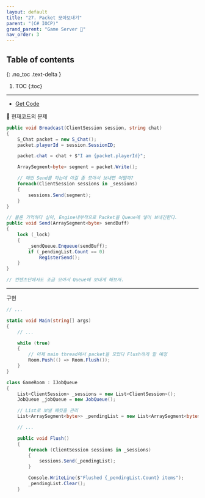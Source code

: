 ```yaml
---
layout: default
title: "27. Packet 모아보내기"
parent: "(C# IOCP)"
grand_parent: "Game Server 👾"
nav_order: 3
---
```


## Table of contents
{: .no_toc .text-delta }

1. TOC
{:toc}

---

* [Get Code](https://github.com/EasyCoding-7/CSharp_Windows_GameServer_Tutorial/tree/Tag-40-packetsum)

🍁 현재코드의 문제

```csharp
public void Broadcast(ClientSession session, string chat)
{
    S_Chat packet = new S_Chat();
    packet.playerId = session.SessionID;

    packet.chat = chat + $"I am {packet.playerId}";

    ArraySegment<byte> segment = packet.Write();

    // 매번 Send를 하는데 이걸 좀 모아서 보내면 어떨까?
    foreach(ClientSession sessions in _sessions)
    {
        sessions.Send(segment);
    }
}
```

```csharp
// 물론 기억하다 싶이, Engine내부적으로 Packet을 Queue에 넣어 보내긴한다.
public void Send(ArraySegment<byte> sendBuff)
{
    lock (_lock)
    {
        _sendQueue.Enqueue(sendBuff);
        if (_pendingList.Count == 0)
            RegisterSend();
    }
}

// 컨텐츠단에서도 조금 모아서 Queue에 보내게 해보자.
```

---

구현

```csharp
// ...

static void Main(string[] args)
{
    // ...

    while (true)
    {
        // 이제 main thread에서 packet을 모았다 Flush하게 할 예정
        Room.Push(() => Room.Flush());
    }
}
```

```csharp
class GameRoom : IJobQueue
{
    List<ClientSession> _sessions = new List<ClientSession>();
    JobQueue _jobQueue = new JobQueue();

    // List로 보낼 패킷을 관리
    List<ArraySegment<byte>> _pendingList = new List<ArraySegment<byte>>();

    // ...

    public void Flush()
    {
        foreach (ClientSession sessions in _sessions)
        {
            sessions.Send(_pendingList);
        }

        Console.WriteLine($"Flushed {_pendingList.Count} items");
        _pendingList.Clear();
    }
```

